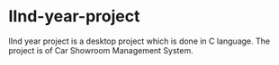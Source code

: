 # IInd-year-project
IInd year project is a desktop project which is done in C language. The project is of Car Showroom Management System.
